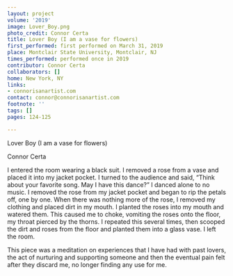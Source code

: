 ```yaml
---
layout: project
volume: '2019'
image: Lover_Boy.png
photo_credit: Connor Certa
title: Lover Boy (I am a vase for flowers)
first_performed: first performed on March 31, 2019
place: Montclair State University, Montclair, NJ
times_performed: performed once in 2019
contributor: Connor Certa
collaborators: []
home: New York, NY
links:
- connorisanartist.com
contact: connor@connorisanartist.com
footnote: ''
tags: []
pages: 124-125

---
```


Lover Boy (I am a vase for flowers)

Connor Certa

I entered the room wearing a black suit. I removed a rose from a vase and placed it into my jacket pocket. I turned to the audience and said, “Think about your favorite song. May I have this dance?” I danced alone to no music. I removed the rose from my jacket pocket and began to rip the petals off, one by one. When there was nothing more of the rose, I removed my clothing and placed dirt in my mouth. I planted the roses into my mouth and watered them. This caused me to choke, vomiting the roses onto the floor, my throat pierced by the thorns. I repeated this several times, then scooped the dirt and roses from the floor and planted them into a glass vase. I left the room.

This piece was a meditation on experiences that I have had with past lovers, the act of nurturing and supporting someone and then the eventual pain felt after they discard me, no longer finding any use for me.
